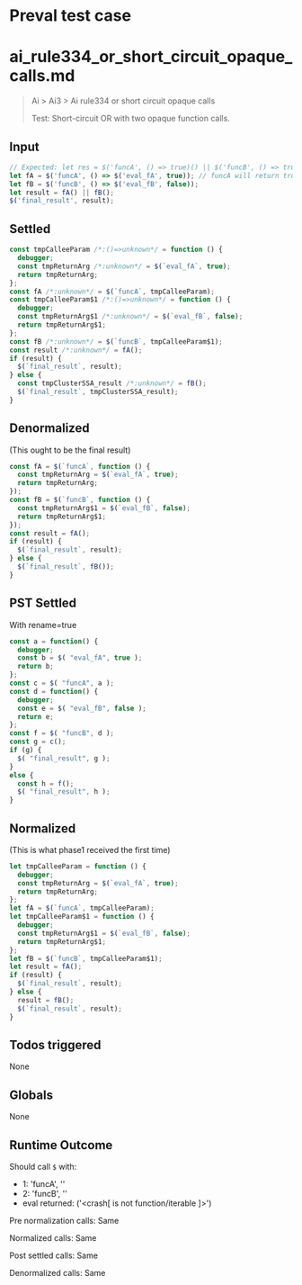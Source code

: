 # Preval test case

# ai_rule334_or_short_circuit_opaque_calls.md

> Ai > Ai3 > Ai rule334 or short circuit opaque calls
>
> Test: Short-circuit OR with two opaque function calls.

## Input

`````js filename=intro
// Expected: let res = $('funcA', () => true)() || $('funcB', () => true)(); $('result', res);
let fA = $('funcA', () => $('eval_fA', true)); // funcA will return true
let fB = $('funcB', () => $('eval_fB', false));
let result = fA() || fB();
$('final_result', result);
`````


## Settled


`````js filename=intro
const tmpCalleeParam /*:()=>unknown*/ = function () {
  debugger;
  const tmpReturnArg /*:unknown*/ = $(`eval_fA`, true);
  return tmpReturnArg;
};
const fA /*:unknown*/ = $(`funcA`, tmpCalleeParam);
const tmpCalleeParam$1 /*:()=>unknown*/ = function () {
  debugger;
  const tmpReturnArg$1 /*:unknown*/ = $(`eval_fB`, false);
  return tmpReturnArg$1;
};
const fB /*:unknown*/ = $(`funcB`, tmpCalleeParam$1);
const result /*:unknown*/ = fA();
if (result) {
  $(`final_result`, result);
} else {
  const tmpClusterSSA_result /*:unknown*/ = fB();
  $(`final_result`, tmpClusterSSA_result);
}
`````


## Denormalized
(This ought to be the final result)

`````js filename=intro
const fA = $(`funcA`, function () {
  const tmpReturnArg = $(`eval_fA`, true);
  return tmpReturnArg;
});
const fB = $(`funcB`, function () {
  const tmpReturnArg$1 = $(`eval_fB`, false);
  return tmpReturnArg$1;
});
const result = fA();
if (result) {
  $(`final_result`, result);
} else {
  $(`final_result`, fB());
}
`````


## PST Settled
With rename=true

`````js filename=intro
const a = function() {
  debugger;
  const b = $( "eval_fA", true );
  return b;
};
const c = $( "funcA", a );
const d = function() {
  debugger;
  const e = $( "eval_fB", false );
  return e;
};
const f = $( "funcB", d );
const g = c();
if (g) {
  $( "final_result", g );
}
else {
  const h = f();
  $( "final_result", h );
}
`````


## Normalized
(This is what phase1 received the first time)

`````js filename=intro
let tmpCalleeParam = function () {
  debugger;
  const tmpReturnArg = $(`eval_fA`, true);
  return tmpReturnArg;
};
let fA = $(`funcA`, tmpCalleeParam);
let tmpCalleeParam$1 = function () {
  debugger;
  const tmpReturnArg$1 = $(`eval_fB`, false);
  return tmpReturnArg$1;
};
let fB = $(`funcB`, tmpCalleeParam$1);
let result = fA();
if (result) {
  $(`final_result`, result);
} else {
  result = fB();
  $(`final_result`, result);
}
`````


## Todos triggered


None


## Globals


None


## Runtime Outcome


Should call `$` with:
 - 1: 'funcA', '<function>'
 - 2: 'funcB', '<function>'
 - eval returned: ('<crash[ <ref> is not function/iterable ]>')

Pre normalization calls: Same

Normalized calls: Same

Post settled calls: Same

Denormalized calls: Same
